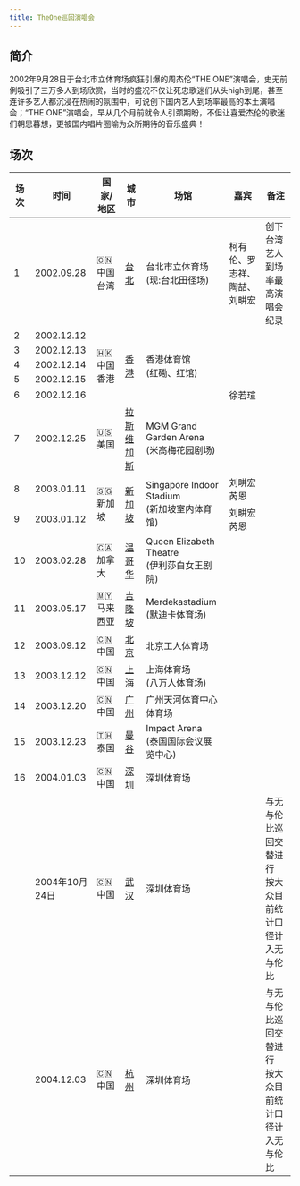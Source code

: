 ```yaml
---
title: TheOne巡回演唱会
---
```


## 简介
2002年9月28日于台北市立体育场疯狂引爆的周杰伦“THE ONE”演唱会，史无前例吸引了三万多人到场欣赏，当时的盛况不仅让死忠歌迷们从头high到尾，甚至连许多艺人都沉浸在热闹的氛围中，可说创下国内艺人到场率最高的本土演唱会；“THE ONE”演唱会，早从几个月前就令人引颈期盼，不但让喜爱杰伦的歌迷们朝思暮想，更被国内唱片圈喻为众所期待的音乐盛典！

## 场次

<table>
    <thead> <!-- 表头区域 -->
        <tr>
            <th>场次</th>
            <th>时间</th>
            <th>国家/地区</th>
            <th>城市</th>
            <th>场馆</th>
            <th>嘉宾</th>
            <th>备注</th>
        </tr>
    </thead>
    <tbody> <!-- 表格主体 -->
        <tr>
            <td>1</td>
            <td>2002.09.28</td>
            <td>🇨🇳 中国台湾</td>
            <td><a href="/show/Concert/2002TheOne/2002Taipei">台北</a></td>
            <td>台北市立体育场<br>(现:台北田径场)</td>
            <td>柯有伦、罗志祥、陶喆、刘畊宏</td>
            <td>创下台湾艺人到场率最高演唱会纪录</td>
        </tr>
        <tr>
            <td>2</td>
            <td>2002.12.12</td>
            <td rowspan="5">🇭🇰 中国香港</td>
            <td rowspan="5"><a href="/show/Concert/2002TheOne/2002HongKong">香港</a></td>
            <td rowspan="5">香港体育馆<br>(红磡、红馆)</td>
            <td></td>
            <td></td>
        </tr>
        <tr>
            <td>3</td>
            <td>2002.12.13</td>
            <td></td>
            <td></td>
        </tr>
        <tr>
            <td>4</td>
            <td>2002.12.14</td>
            <td></td>
            <td></td>
        </tr>
        <tr>
            <td>5</td>
            <td>2002.12.15</td>
            <td></td>
            <td></td>
        </tr>
        <tr>
            <td>6</td>
            <td>2002.12.16</td>
            <td>徐若瑄</td>
            <td></td>
        </tr>
        <tr>
            <td>7</td>
            <td>2002.12.25</td>
            <td>🇺🇸 美国</td>
            <td><a href="/show/Concert/2002TheOne/2002LasVegas">拉斯维加斯</a></td>
            <td>MGM Grand Garden Arena<br>(米高梅花园剧场)</td>
            <td></td>
            <td></td>
        </tr>
        <tr>
            <td>8</td>
            <td>2003.01.11</td>
            <td rowspan="2">🇸🇬 新加坡</td>
            <td rowspan="2"><a href="/show/Concert/2002TheOne/2003Singapore">新加坡</a></td>
            <td rowspan="2">Singapore Indoor Stadium<br>(新加坡室内体育馆)</td>
            <td>刘畊宏<br>芮恩</td>
            <td></td>
        </tr>
        <tr>
            <td>9</td>
            <td>2003.01.12</td>
            <td>刘畊宏<br>芮恩</td>
            <td></td>
        </tr>
        <tr>
            <td>10</td>
            <td>2003.02.28</td>
            <td>🇨🇦 加拿大</td>
            <td><a href="/show/Concert/2002TheOne/2003Vancouver">温哥华</a></td>
            <td>Queen Elizabeth Theatre<br>(伊利莎白女王剧院)</td>
            <td></td>
            <td></td>
        </tr>
        <tr>
            <td>11</td>
            <td>2003.05.17</td>
            <td>🇲🇾 马来西亚</td>
            <td><a href="/show/Concert/2002TheOne/2003KualaLumpur">吉隆坡</a></td>
            <td>Merdekastadium<br>(默迪卡体育场)</td>
            <td></td>
            <td></td>
        </tr>
        <tr>
            <td>12</td>
            <td>2003.09.12</td>
            <td>🇨🇳 中国</td>
            <td><a href="/show/Concert/2002TheOne/2003BeiJing.html">北京</a></td>
            <td>北京工人体育场</td>
            <td></td>
            <td></td>
        </tr>
        <tr>
            <td>13</td>
            <td>2003.12.12</td>
            <td>🇨🇳 中国</td>
            <td><a href="/show/Concert/2002TheOne/2003ShangHai.html">上海</a></td>
            <td>上海体育场<br>(八万人体育场)</td>
            <td></td>
            <td></td>
        </tr>
        <tr>
            <td>14</td>
            <td>2003.12.20</td>
            <td>🇨🇳 中国</td>
            <td><a href="/show/Concert/2002TheOne/2003GuangZhou.html">广州</a></td>
            <td>广州天河体育中心体育场</td>
            <td></td>
            <td></td>
        </tr>
        <tr>
            <td>15</td>
            <td>2003.12.23</td>
            <td>🇹🇭 泰国</td>
            <td><a href="/show/Concert/2002TheOne/2003Bangkok.html">曼谷</a></td>
            <td>Impact Arena<br>(泰国国际会议展览中心)</td>
            <td></td>
            <td></td>
        </tr>
        <tr>
            <td>16</td>
            <td>2004.01.03</td>
            <td>🇨🇳 中国</td>
            <td><a href="/show/Concert/2002TheOne/2004ShenZhen.html">深圳</a></td>
            <td>深圳体育场</td>
            <td></td>
            <td></td>
        </tr>
            <tr>
            <td></td>
            <td>2004年10月24日</td>
            <td>🇨🇳 中国</td>
            <td><a href="/show/Concert/2002TheOne/2004WuHan.html">武汉</a></td>
            <td>深圳体育场</td>
            <td></td>
            <td>与无与伦比巡回交替进行<br/>按大众目前统计口径计入无与伦比</td>
        </tr>
            <tr>
            <td></td>
            <td>2004.12.03</td>
            <td>🇨🇳 中国</td>
            <td><a href="/show/Concert/2002TheOne/2004SHangZhou.html">杭州</a></td>
            <td>深圳体育场</td>
            <td></td>
            <td>与无与伦比巡回交替进行<br/>按大众目前统计口径计入无与伦比</td>
        </tr>
    </tbody>
</table>